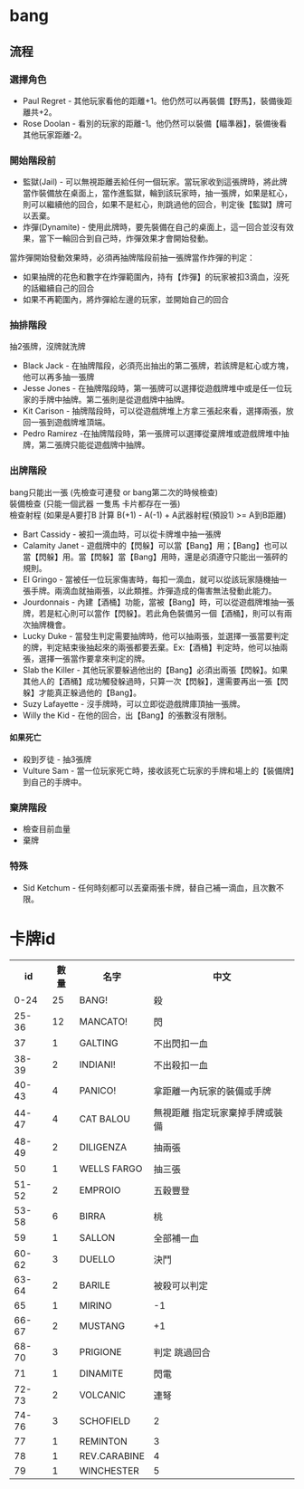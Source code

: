 # bang

## 流程

### 選擇角色

-  Paul Regret - 其他玩家看他的距離+1。他仍然可以再裝備【野馬】，裝備後距離共+2。
-  Rose Doolan - 看別的玩家的距離-1。他仍然可以裝備【瞄準器】，裝備後看其他玩家距離-2。

### 開始階段前

-  監獄(Jail) - 可以無視距離丟給任何一個玩家。當玩家收到這張牌時，將此牌當作裝備放在桌面上，當作進監獄，輪到該玩家時，抽一張牌，如果是紅心，則可以繼續他的回合，如果不是紅心，則跳過他的回合，判定後【監獄】牌可以丟棄。
-  炸彈(Dynamite) - 使用此牌時，要先裝備在自己的桌面上，這一回合並沒有效果，當下一輪回合到自己時，炸彈效果才會開始發動。
  
  當炸彈開始發動效果時，必須再抽牌階段前抽一張牌當作炸彈的判定：

  - 如果抽牌的花色和數字在炸彈範圍內，持有【炸彈】的玩家被扣3滴血，沒死的話繼續自己的回合
  - 如果不再範圍內，將炸彈給左邊的玩家，並開始自己的回合

### 抽排階段

  抽2張牌，沒牌就洗牌

-  Black Jack - 在抽牌階段，必須亮出抽出的第二張牌，若該牌是紅心或方塊，他可以再多抽一張牌
-  Jesse Jones - 在抽牌階段時，第一張牌可以選擇從遊戲牌堆中或是任一位玩家的手牌中抽牌。第二張則是從遊戲牌中抽牌。
-  Kit Carison - 抽牌階段時，可以從遊戲牌堆上方拿三張起來看，選擇兩張，放回一張到遊戲牌堆頂端。
-  Pedro Ramirez -在抽牌階段時，第一張牌可以選擇從棄牌堆或遊戲牌堆中抽牌，第二張牌只能從遊戲牌中抽牌。

### 出牌階段

  bang只能出一張 (先檢查可連發 or bang第二次的時候檢查)   
  裝備檢查 (只能一個武器 一隻馬 卡片都存在一張)   
  檢查射程 (如果是A要打B 計算 B(+1) - A(-1) + A武器射程(預設1) >= A到B距離)   

-  Bart Cassidy - 被扣一滴血時，可以從卡牌堆中抽一張牌
-  Calamity Janet - 遊戲牌中的【閃躲】可以當【Bang】用；【Bang】也可以當【閃躲】用。當【閃躲】當【Bang】用時，還是必須遵守只能出一張砰的規則。
-  El Gringo - 當被任一位玩家傷害時，每扣一滴血，就可以從該玩家隨機抽一張手牌。兩滴血就抽兩張，以此類推。炸彈造成的傷害無法發動此能力。
-  Jourdonnais - 內建【酒桶】功能，當被【Bang】時，可以從遊戲牌堆抽一張牌，若是紅心則可以當作【閃躲】。若此角色裝備另一個【酒桶】，則可以有兩次抽牌機會。
-  Lucky Duke - 當發生判定需要抽牌時，他可以抽兩張，並選擇一張當要判定的牌，判定結束後抽起來的兩張都要丟棄。Ex:【酒桶】判定時，他可以抽兩張，選擇一張當作要拿來判定的牌。
-  Slab the Killer - 其他玩家要躲過他出的【Bang】必須出兩張【閃躲】。如果其他人的【酒桶】成功觸發躲過時，只算一次【閃躲】，還需要再出一張【閃躲】才能真正躲過他的【Bang】。
-  Suzy Lafayette - 沒手牌時，可以立即從遊戲牌庫頂抽一張牌。
-  Willy the Kid - 在他的回合，出【Bang】的張數沒有限制。

#### 如果死亡
  
-  殺到歹徒 - 抽3張牌
-  Vulture Sam - 當一位玩家死亡時，接收該死亡玩家的手牌和場上的【裝備牌】到自己的手牌中。

### 棄牌階段

-  檢查目前血量
-  棄牌
  
### 特殊
  
-  Sid Ketchum - 任何時刻都可以丟棄兩張卡牌，替自己補一滴血，且次數不限。


# 卡牌id

<table>
	<tr>
		<th>id</th>
		<th>數量</th>
		<th>名字</th>
		<th>中文</th>
	</tr>
	<tr>
		<td>0-24</td>
		<td>25</td>
		<td>BANG!</td>
		<td>殺</td>
	</tr>
	<tr>
		<td>25-36</td>
		<td>12</td>
		<td>MANCATO!</td>
		<td>閃</td>
	</tr>
	<tr>
		<td>37</td>
		<td>1</td>
		<td>GALTING</td>
		<td>不出閃扣一血</td>
	</tr>
	<tr>
		<td>38-39</td>
		<td>2</td>
		<td>INDIANI!</td>
		<td>不出殺扣一血</td>
	</tr>
	<tr>
		<td>40-43</td>
		<td>4</td>
		<td>PANICO!</td>
		<td>拿距離一內玩家的裝備或手牌</td>
	</tr>
	<tr>
		<td>44-47</td>
		<td>4</td>
		<td>CAT BALOU</td>
		<td>無視距離 指定玩家棄掉手牌或裝備</td>
	</tr>
	<tr>
		<td>48-49</td>
		<td>2</td>
		<td>DILIGENZA</td>
		<td>抽兩張</td>
	</tr>
	<tr>
		<td>50</td>
		<td>1</td>
		<td>WELLS FARGO</td>
		<td>抽三張</td>
	</tr>
	<tr>
		<td>51-52</td>
		<td>2</td>
		<td>EMPROIO</td>
		<td>五穀豐登</td>
	</tr>
	<tr>
		<td>53-58</td>
		<td>6</td>
		<td>BIRRA</td>
		<td>桃</td>
	</tr>
	<tr>
		<td>59</td>
		<td>1</td>
		<td>SALLON</td>
		<td>全部補一血</td>
	</tr>
	<tr>
		<td>60-62</td>
		<td>3</td>
		<td>DUELLO</td>
		<td>決鬥</td>
	</tr>
	<tr>
		<td>63-64</td>
		<td>2</td>
		<td>BARILE</td>
		<td>被殺可以判定</td>
	</tr>
	<tr>
		<td>65</td>
		<td>1</td>
		<td>MIRINO</td>
		<td>-1</td>
	</tr>
	<tr>
		<td>66-67</td>
		<td>2</td>
		<td>MUSTANG</td>
		<td>+1</td>
	</tr>
	<tr>
		<td>68-70</td>
		<td>3</td>
		<td>PRIGIONE</td>
		<td>判定 跳過回合</td>
	</tr>
	<tr>
		<td>71</td>
		<td>1</td>
		<td>DINAMITE</td>
		<td>閃電</td>
	</tr>
	<tr>
		<td>72-73</td>
		<td>2</td>
		<td>VOLCANIC</td>
		<td>連弩</td>
	</tr>
	<tr>
		<td>74-76</td>
		<td>3</td>
		<td>SCHOFIELD</td>
		<td>2</td>
	</tr>
	<tr>
		<td>77</td>
		<td>1</td>
		<td>REMINTON</td>
		<td>3</td>
	</tr>
	<tr>
		<td>78</td>
		<td>1</td>
		<td>REV.CARABINE</td>
		<td>4</td>
	</tr>
	<tr>
		<td>79</td>
		<td>1</td>
		<td>WINCHESTER</td>
		<td>5</td>
	</tr>
</table> 

